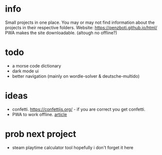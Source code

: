 # info
Small projects in one place.
You may or may not find information about the projects in their respective folders.
Website: https://penzboti.github.io/html/
PWA makes the site downloadable. (altough no offline?)

# todo
- a morse code dictionary
- dark mode ui
- better navigation (mainly on wordle-solver & deutsche-multido)

# ideas
- confetti. https://confettijs.org/ - if you are correct you get confetti.
- PWA to work offline. [article](https://developer.mozilla.org/en-US/docs/Web/Progressive_web_apps/Tutorials/js13kGames/Offline_Service_workers)

# prob next project
- steam playtime calculator tool
hopefully i don't forget it here